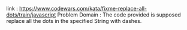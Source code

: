 link : https://www.codewars.com/kata/fixme-replace-all-dots/train/javascript
Problem Domain :
The code provided is supposed replace all the dots in the specified String with dashes.